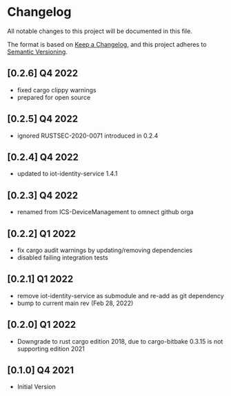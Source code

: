 # Changelog

All notable changes to this project will be documented in this file.

The format is based on [Keep a Changelog](https://keepachangelog.com/en/1.0.0/),
and this project adheres to [Semantic Versioning](https://semver.org/spec/v2.0.0.html).

## [0.2.6] Q4 2022
- fixed cargo clippy warnings
- prepared for open source

## [0.2.5] Q4 2022
- ignored RUSTSEC-2020-0071 introduced in 0.2.4

## [0.2.4] Q4 2022
- updated to iot-identity-service 1.4.1

## [0.2.3] Q4 2022
- renamed from ICS-DeviceManagement to omnect github orga

## [0.2.2] Q1 2022
- fix cargo audit warnings by updating/removing dependencies
- disabled failing integration tests

## [0.2.1] Q1 2022
- remove iot-identity-service as submodule and re-add as git dependency
- bump to current main rev (Feb 28, 2022)

## [0.2.0] Q1 2022
- Downgrade to rust cargo edition 2018, due to cargo-bitbake 0.3.15 is not supporting edition 2021

## [0.1.0] Q4 2021
- Initial Version
